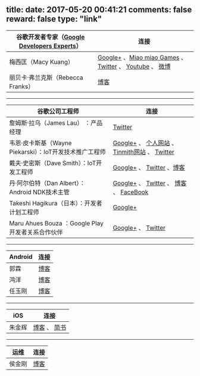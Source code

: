 title: 
date: 2017-05-20 00:41:21
comments: false
reward: false
type: "link"
---
谷歌开发者专家（[Google Developers Experts](https://developers.google.com/experts/)）| 连接
-------|----------
梅西匡（Macy Kuang） | [Google+](https://plus.google.com/+MacyKuang) 、[Miao miao Games](http://miaomiaogames.com/) 、 [Twitter](https://twitter.com/MacyKuang) 、 [Youtube](https://www.youtube.com/CodeToCreate) 、 [微博](http://weibo.com/macyk) 
丽贝卡·弗兰克斯（Rebecca Franks） | [博客](https://riggaroo.co.za/) 

----------


谷歌公司工程师| 连接
-------|----------
詹姆斯·拉乌（James Lau） ：产品经理 |  [Twitter](https://twitter.com/jmslau)
韦恩·皮卡斯基（Wayne Piekarski）：IoT开发技术推广工程师 | [Google+](https://plus.google.com/+WaynePiekarski) 、 [个人网站](http://www.tinmith.net/wayne/) 、 [Tinmith网站](http://www.tinmith.net/) 、 [Twitter](https://twitter.com/waynepiekarski)
戴夫·史密斯（Dave Smith）：IoT开发工程师 | [Google+](https://plus.google.com/+DaveSmithDev) 、  [Twitter](https://twitter.com/devunwired) 、[博客](http://wiresareobsolete.com/)
丹·阿尔伯特（Dan Albert）：Android NDK技术主管 | [Google+](https://plus.google.com/u/0/+TakeshiHagikura) 、 [Twitter](https://twitter.com/thagikura) 、 [博客](http://wiresareobsolete.com/)  、 [FaceBook](https://www.facebook.com/hagikuratakeshi)
Takeshi Hagikura（日本）：开发者计划工程师 | [Google+](https://plus.google.com/103945690576768346113) 
Maru Ahues Bouza ：Google Play开发者关系合作伙伴 | [Google+](https://plus.google.com/+MaruAhuesBouza) 、 [Twitter](https://twitter.com/mabouza) 


----------


Android| 连接
-------|----------
郭霖 | [博客](http://blog.csdn.net/guolin_blog)
鸿洋 | [博客](http://blog.csdn.net/lmj623565791)
任玉刚 | [博客](http://blog.csdn.net/singwhatiwanna)


----------


iOS| 连接
-------|----------
朱金辉 | [博客](http://www.kyson.cn) 、 [简书](http://www.jianshu.com/u/24d715499bcf)


----------


运维| 连接
-------|----------
侯金刚 | [博客](http://hi-andy.com/)


